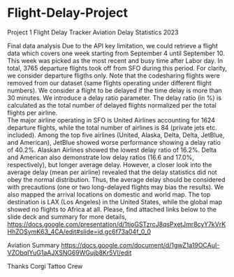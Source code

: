 # Flight-Delay-Project
Project 1 Flight Delay Tracker
Aviation Delay Statistics 2023

Final data analysis
Due to the API key limitation, we could retrieve a flight data which covers one week starting from September 4 until September 10. This week was picked as the most recent and busy time after Labor day. In total, 3765 departure flights took off from SFO during this period. For clarity, we consider departure fligths only. Note that the codesharing flights were removed from our dataset (same flights operating under different flight numbers). We consider a flight to be delayed if the time delay is more than 30 minutes. We introduce a delay ratio parameter. The delay ratio (in %) is calculated as the total number of delayed flights normalized per the total flights per airline.  
The major airline operating in SFO is United Airlines accounting for 1624 departure flights, while the total number of airlines is 84 (private jets etc. included). Among the top five airlines (United, Alaska, Delta, Delta, JetBlue, and American), JetBlue showed worse performance showing a delay ratio of 40.2%. Alaskan Airlines showed the lowest delay ratio of 16.2%. Delta and American also demonstrate low delay ratios (16.6 and 17.0%, respectively), but longer average delay. However, a closer look into the average delay (mean per airline) revealed that the delay statistics did not obey the normal distribution. Thus, the average delay should be considered with precautions (one or two long-delayed flights may bias the results). We also mapped the arrival locations on domestic and world map. The top destination is LAX (Los Angeles) in the United States, while the global map showed no flights to Africa at all. 
Please, find attached links below to the slide deck and summary for more details,
https://docs.google.com/presentation/d/1tjoGSTzrcJ8qsPxetJmr8cyY7kVrKHhZOSymK63_4CA/edit#slide=id.gc6f73a04f_0_0

Aviation Summary
https://docs.google.com/document/d/1gwZ1a19OCAuI-VZObqIYuG1aAJXSNG69WGujb8Kr5VI/edit


Thanks
Corgi Tattoo Crew 
